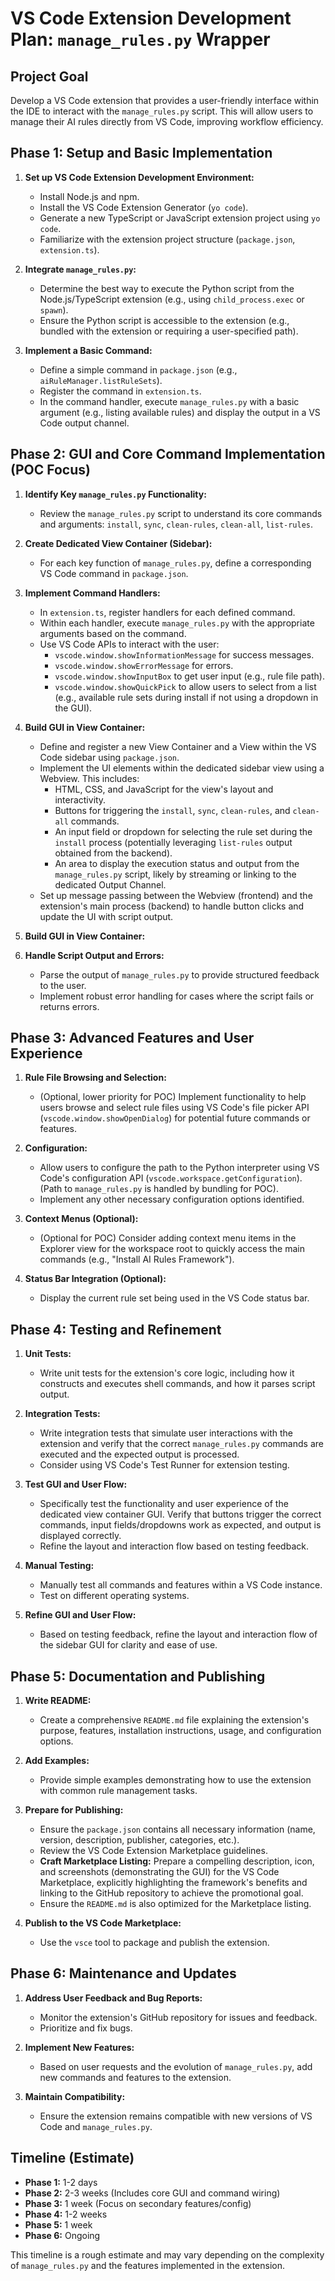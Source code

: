 # VS Code Extension Development Plan: `manage_rules.py` Wrapper

## Project Goal

Develop a VS Code extension that provides a user-friendly interface within the IDE to interact with the `manage_rules.py` script. This will allow users to manage their AI rules directly from VS Code, improving workflow efficiency.

## Phase 1: Setup and Basic Implementation

1.  **Set up VS Code Extension Development Environment:**
    *   Install Node.js and npm.
    *   Install the VS Code Extension Generator (`yo code`).
    *   Generate a new TypeScript or JavaScript extension project using `yo code`.
    *   Familiarize with the extension project structure (`package.json`, `extension.ts`).

2.  **Integrate `manage_rules.py`:**
    *   Determine the best way to execute the Python script from the Node.js/TypeScript extension (e.g., using `child_process.exec` or `spawn`).
    *   Ensure the Python script is accessible to the extension (e.g., bundled with the extension or requiring a user-specified path).

3.  **Implement a Basic Command:**
    *   Define a simple command in `package.json` (e.g., `aiRuleManager.listRuleSets`).
    *   Register the command in `extension.ts`.
    *   In the command handler, execute `manage_rules.py` with a basic argument (e.g., listing available rules) and display the output in a VS Code output channel.

## Phase 2: GUI and Core Command Implementation (POC Focus)

1.  **Identify Key `manage_rules.py` Functionality:**
    *   Review the `manage_rules.py` script to understand its core commands and arguments: `install`, `sync`, `clean-rules`, `clean-all`, `list-rules`.

2.  **Create Dedicated View Container (Sidebar):**
    *   For each key function of `manage_rules.py`, define a corresponding VS Code command in `package.json`.

3.  **Implement Command Handlers:**
    *   In `extension.ts`, register handlers for each defined command.
    *   Within each handler, execute `manage_rules.py` with the appropriate arguments based on the command.
    *   Use VS Code APIs to interact with the user:
        *   `vscode.window.showInformationMessage` for success messages.
        *   `vscode.window.showErrorMessage` for errors.
        *   `vscode.window.showInputBox` to get user input (e.g., rule file path).
        *   `vscode.window.showQuickPick` to allow users to select from a list (e.g., available rule sets during install if not using a dropdown in the GUI).

4.  **Build GUI in View Container:**
    *   Define and register a new View Container and a View within the VS Code sidebar using `package.json`.
    *   Implement the UI elements within the dedicated sidebar view using a Webview. This includes:
        *   HTML, CSS, and JavaScript for the view's layout and interactivity.
        *   Buttons for triggering the `install`, `sync`, `clean-rules`, and `clean-all` commands.
        *   An input field or dropdown for selecting the rule set during the `install` process (potentially leveraging `list-rules` output obtained from the backend).
        *   An area to display the execution status and output from the `manage_rules.py` script, likely by streaming or linking to the dedicated Output Channel.
    *   Set up message passing between the Webview (frontend) and the extension's main process (backend) to handle button clicks and update the UI with script output.

4.  **Build GUI in View Container:**

4.  **Handle Script Output and Errors:**
    *   Parse the output of `manage_rules.py` to provide structured feedback to the user.
    *   Implement robust error handling for cases where the script fails or returns errors.

## Phase 3: Advanced Features and User Experience

1.  **Rule File Browsing and Selection:**
    *   (Optional, lower priority for POC) Implement functionality to help users browse and select rule files using VS Code's file picker API (`vscode.window.showOpenDialog`) for potential future commands or features.

2.  **Configuration:**
    *   Allow users to configure the path to the Python interpreter using VS Code's configuration API (`vscode.workspace.getConfiguration`). (Path to `manage_rules.py` is handled by bundling for POC).
    *   Implement any other necessary configuration options identified.

3.  **Context Menus (Optional):**
    *   (Optional for POC) Consider adding context menu items in the Explorer view for the workspace root to quickly access the main commands (e.g., "Install AI Rules Framework").

4.  **Status Bar Integration (Optional):**
    *   Display the current rule set being used in the VS Code status bar.

## Phase 4: Testing and Refinement

1.  **Unit Tests:**
    *   Write unit tests for the extension's core logic, including how it constructs and executes shell commands, and how it parses script output.

2.  **Integration Tests:**
    *   Write integration tests that simulate user interactions with the extension and verify that the correct `manage_rules.py` commands are executed and the expected output is processed.
    *   Consider using VS Code's Test Runner for extension testing.

4.  **Test GUI and User Flow:**
    *   Specifically test the functionality and user experience of the dedicated view container GUI. Verify that buttons trigger the correct commands, input fields/dropdowns work as expected, and output is displayed correctly.
    *   Refine the layout and interaction flow based on testing feedback.

5.  **Manual Testing:**
    *   Manually test all commands and features within a VS Code instance.
    *   Test on different operating systems.

4.  **Refine GUI and User Flow:**
    *   Based on testing feedback, refine the layout and interaction flow of the sidebar GUI for clarity and ease of use.

## Phase 5: Documentation and Publishing

1.  **Write README:**
    *   Create a comprehensive `README.md` file explaining the extension's purpose, features, installation instructions, usage, and configuration options.

2.  **Add Examples:**
    *   Provide simple examples demonstrating how to use the extension with common rule management tasks.

3.  **Prepare for Publishing:**
    *   Ensure the `package.json` contains all necessary information (name, version, description, publisher, categories, etc.).
    *   Review the VS Code Extension Marketplace guidelines.
    *   **Craft Marketplace Listing:** Prepare a compelling description, icon, and screenshots (demonstrating the GUI) for the VS Code Marketplace, explicitly highlighting the framework's benefits and linking to the GitHub repository to achieve the promotional goal.
    *   Ensure the `README.md` is also optimized for the Marketplace listing.

4.  **Publish to the VS Code Marketplace:**
    *   Use the `vsce` tool to package and publish the extension.

## Phase 6: Maintenance and Updates

1.  **Address User Feedback and Bug Reports:**
    *   Monitor the extension's GitHub repository for issues and feedback.
    *   Prioritize and fix bugs.

2.  **Implement New Features:**
    *   Based on user requests and the evolution of `manage_rules.py`, add new commands and features to the extension.

3.  **Maintain Compatibility:**
    *   Ensure the extension remains compatible with new versions of VS Code and `manage_rules.py`.

## Timeline (Estimate)
*   **Phase 1:** 1-2 days
*   **Phase 2:** 2-3 weeks (Includes core GUI and command wiring)
*   **Phase 3:** 1 week (Focus on secondary features/config)
*   **Phase 4:** 1-2 weeks
*   **Phase 5:** 1 week
*   **Phase 6:** Ongoing


This timeline is a rough estimate and may vary depending on the complexity of `manage_rules.py` and the features implemented in the extension.